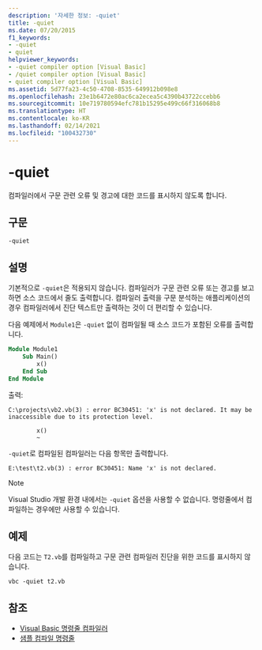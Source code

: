 ```yaml
---
description: '자세한 정보: -quiet'
title: -quiet
ms.date: 07/20/2015
f1_keywords:
- -quiet
- quiet
helpviewer_keywords:
- -quiet compiler option [Visual Basic]
- /quiet compiler option [Visual Basic]
- quiet compiler option [Visual Basic]
ms.assetid: 5d77fa23-4c50-4708-8535-649912b098e8
ms.openlocfilehash: 23e1b6472e80ac6ca2ecea5c4390b43722ccebb6
ms.sourcegitcommit: 10e719780594efc781b15295e499c66f316068b8
ms.translationtype: HT
ms.contentlocale: ko-KR
ms.lasthandoff: 02/14/2021
ms.locfileid: "100432730"
---
```

# <a name="-quiet"></a>-quiet

컴파일러에서 구문 관련 오류 및 경고에 대한 코드를 표시하지 않도록 합니다.

## <a name="syntax"></a>구문

```console
-quiet
```

## <a name="remarks"></a>설명

기본적으로 `-quiet`은 적용되지 않습니다. 컴파일러가 구문 관련 오류 또는 경고를 보고하면 소스 코드에서 줄도 출력합니다. 컴파일러 출력을 구문 분석하는 애플리케이션의 경우 컴파일러에서 진단 텍스트만 출력하는 것이 더 편리할 수 있습니다.

다음 예제에서 `Module1`은 `-quiet` 없이 컴파일될 때 소스 코드가 포함된 오류를 출력합니다.

```vb
Module Module1
    Sub Main()
        x()
    End Sub
End Module
```

출력:

```console
C:\projects\vb2.vb(3) : error BC30451: 'x' is not declared. It may be inaccessible due to its protection level.

        x()
        ~
```

`-quiet`로 컴파일된 컴파일러는 다음 항목만 출력합니다.

```console
E:\test\t2.vb(3) : error BC30451: Name 'x' is not declared.
```

> [!NOTE]
> Visual Studio 개발 환경 내에서는 `-quiet` 옵션을 사용할 수 없습니다. 명령줄에서 컴파일하는 경우에만 사용할 수 있습니다.

## <a name="example"></a>예제

다음 코드는 `T2.vb`를 컴파일하고 구문 관련 컴파일러 진단을 위한 코드를 표시하지 않습니다.

```console
vbc -quiet t2.vb
```

## <a name="see-also"></a>참조

- [Visual Basic 명령줄 컴파일러](index.md)
- [샘플 컴파일 명령줄](sample-compilation-command-lines.md)
